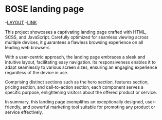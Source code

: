 # BOSE landing page

-[LAYOUT](https://www.figma.com/file/OMjQNb3hg1LKMV4OwyQ3Ao/BOSE?node-id=0%3A1)
-[LINK](https://Nikoramo.github.io/BOSE-Landing/)

This project showcases a captivating landing page crafted with HTML, SCSS, and JavaScript. Carefully optimized for seamless viewing across multiple devices, it guarantees a flawless browsing experience on all leading web browsers.

With a user-centric approach, the landing page embraces a sleek and intuitive layout, facilitating easy navigation. Its responsiveness enables it to adapt seamlessly to various screen sizes, ensuring an engaging experience regardless of the device in use.

Comprising distinct sections such as the hero section, features section, pricing section, and call-to-action section, each component serves a specific purpose, enlightening visitors about the offered product or service.

In summary, this landing page exemplifies an exceptionally designed, user-friendly, and powerful marketing tool suitable for promoting any product or service effectively.
